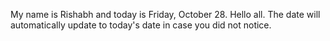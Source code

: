 My name is Rishabh and today is Friday, October 28. Hello all. The date will automatically update to today's date in case you did not notice.
